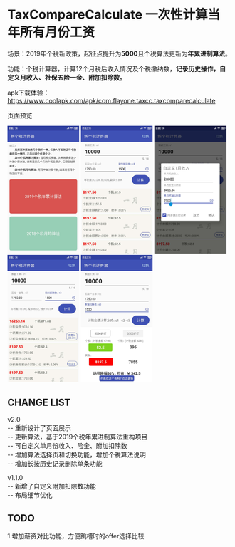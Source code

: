 # TaxCompareCalculate 一次性计算当年所有月份工资

场景：2019年个税新政策，起征点提升为**5000**且个税算法更新为**年累进制算法**。<br>

功能：个税计算器，计算12个月税后收入情况及个税缴纳数，**记录历史操作，自定义月收入、社保五险一金、附加扣除数。**<br>

apk下载体验：https://www.coolapk.com/apk/com.flayone.taxcc.taxcomparecalculate<br>


页面预览

<img src="images/201901.jpeg" width="32%" />  <img src="images/201902.jpeg" width="32%" />  <img src="images/201903.jpeg" width="32%" />
<img src="images/201904.jpeg" width="32%" />  <img src="images/201905.jpeg" width="32%" />

## CHANGE LIST
v2.0<br>
-- 重新设计了页面展示<br>
-- 更新算法，基于2019个税年累进制算法重构项目<br>
-- 可自定义单月份收入、险金、附加扣除数<br>
-- 增加算法选择页和切换功能，增加个税算法说明<br>
-- 增加长按历史记录删除单条功能<br>


v1.1.0<br>
-- 新增了自定义附加扣除数功能<br>
-- 布局细节优化<br>

## TODO
1.增加薪资对比功能，方便跳槽时的offer选择比较<br>
